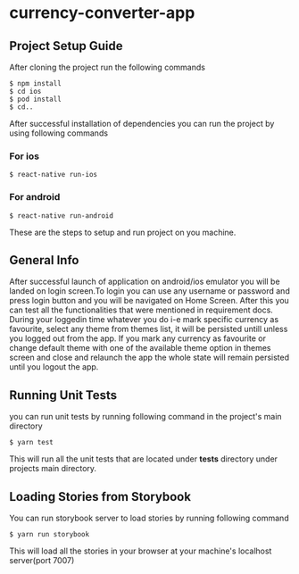 # currency-converter-app

## Project Setup Guide

After cloning the project run the following commands
```
$ npm install
$ cd ios
$ pod install
$ cd..
```
After successful installation of dependencies you can run the project by using following commands

###  For ios
```
$ react-native run-ios
```


###  For android
```
$ react-native run-android
```

These are the steps to setup and run project on you machine.

## General Info
After successful launch of application on android/ios emulator you will be landed on login screen.To login you can use any username or password and press login button and you will be navigated on Home Screen. After this you can test all the functionalities that were mentioned in requirement docs. During your loggedin time whatever you do i-e mark specific currency as favourite, select any theme from themes list, it will be persisted untill unless you logged out from the app. If you mark any currency as favourite or change default theme with one of the available theme option in themes screen and close and relaunch the app the whole state will remain persisted until you logout the app.

## Running Unit Tests

you can run unit tests by running following command in the project's main directory
```
$ yarn test

```
This will run all the unit tests that are located under __tests__ directory under projects main directory.

## Loading Stories from Storybook

You can run storybook server to load stories by running following command
```
$ yarn run storybook

```
This will load all the stories in your browser at your machine's localhost server(port 7007)
